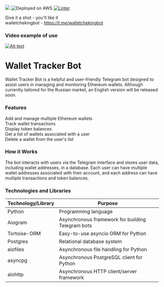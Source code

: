 <a href="https://codeclimate.com/github/Kem0111/wallet_action/maintainability"><img src="https://api.codeclimate.com/v1/badges/3e8de494c6b9c185a482/maintainability" /></a> ![Deployed on AWS](https://img.shields.io/badge/Deployed%20on-AWS-orange) [![Linter](https://github.com/Kem0111/wallet_action/actions/workflows/wallet_action.yml/badge.svg)](https://github.com/Kem0111/wallet_action/actions/workflows/wallet_action.yml)

Give it a shot  - you'll like it  
walletchekingbot - https://t.me/walletchekingbot

### Video example of use  

[![Alt text](https://img.youtube.com/vi/VIDEO_ID)](https://www.youtube.com/watch?v=9HpTul2goMU)
# Wallet Tracker Bot

Wallet Tracker Bot is a helpful and user-friendly Telegram bot designed to assist users in managing and monitoring Ethereum wallets. Although currently tailored for the Russian market, an English version will be released soon.  

### Features

Add and manage multiple Ethereum wallets  
Track wallet transactions  
Display token balances  
Get a list of wallets associated with a user  
Delete a wallet from the user's list  


### How it Works

The bot interacts with users via the Telegram interface and stores user data, including wallet addresses, in a database. Each user can have multiple wallet addresses associated with their account, and each address can have multiple transactions and token balances.


### Technologies and Libraries

| Technology/Library | Purpose                                                   |
|--------------------|-----------------------------------------------------------|
| Python             | Programming language                                      |
| Aiogram            | Asynchronous framework for building Telegram bots         |
| Tortoise-ORM       | Easy-to-use asyncio ORM for Python                        |
| Postgres           | Relational database system                                |
| aiofiles           | Asynchronous file handling for Python                     |
| asyncpg            | Asynchronous PostgreSQL client for Python                 |
| aiohttp            | Asynchronous HTTP client/server framework                 |
